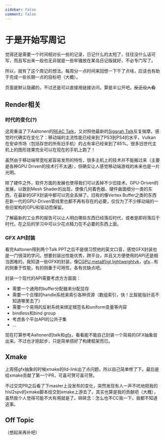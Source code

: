 ```yaml
---
sidebar: false
comment: false
---
```


# 于是开始写周记

觉得还是需要一个时间相对长一些的记录，日记什么的太短了，往往没什么话可写，而且写出来一般也无非就是一些牢骚<Shade hover="乐">放在某岛日记版就好，不必专门写了</Shade>。

所以，就有了这个周记的想法。每周分一点时间来回想一下干了点啥，应该也有助于完成一些长期一点的目标吧（大概）。

页面是默认隐藏的，不过还是可以直接用链接访问，算是半公开吧。<del>反正没人看</del>

## Render相关

### 时代的变化(?)

这周重温了下Aaltonen的[REAC Talk](https://enginearchitecture.realtimerendering.com/downloads/reac2023_modern_mobile_rendering_at_hypehype.pdf)，又对照他最新的[Siggrah Talk](https://advances.realtimerendering.com/s2023/AaltonenHypeHypeAdvances2023.pdf)反复揣摩。感觉时代确实在变化了：移动端的主流性能已经来到了PS3到PS4的水平，Vulkan在安卓市场（包括存世的所有旧手机）的占有率已经来到了85%。很多旧世代主机上的图形效果完全可以在现在的手机上跑了！

虽然由于移动端带宽吃紧容易发热的特性，很多主机上的技术并不能搬过来（主要是各种GPU Driven的技术行不太通），但确实让人感觉移动端游戏的未来也是一片光明。

除了硬件之外，软件方面的发展也使得我们可以丢掉不少旧技术。GPU-Driven的发展，以致到Mesh Shader的出现，使像几何着色器、硬件曲面细分一类的东西，在最新的GFX封装中都可以完全丢掉了。旧有的像Vertex Buffer之类的东西在新一代的GPU-Driven管线里也都不再有存在的必要，仅仅为了<Shade>不少移动端的</Shade>一些旧架构的GPU和驱动而保留。

了解最新的工业界的报告可以让人明白哪些东西已经落后时代，或者是即将落后于时代，在之后的学习中可以少花点精力在不必要的东西上面。

### GFX API封装

看完Aaltonen得到两个Talk PPT之后<Shade>不是很习惯他的英文口音</Shade>，感觉GFX封装也是一门很深的学问。想要封装出性能优秀，跨平台，并且又方便使用的API还是相当困难的。我知道一些GFX的封装，像[CGPU](https://github.com/SakuraEngine/SakuraEngine/tree/main/modules/runtime/include/cgpu),[meta的igl](https://github.com/facebook/igl),[lightweightvk](https://github.com/corporateshark/lightweightvk)，[gfx](https://github.com/gboisse/gfx)...有的侧重于性能，有的侧重于可用性，各有优缺点吧。

封装一个现代的API需要考虑方方面面：
* 需要一个通用的buffer分配器来分配显存
* 需要一个合理的handle系统来索引各种资源（数组索引，快！<Shade>比智能指针高不知道哪里去了</Shade>）
* 需要一个易用的反射系统来绑定根签名和uniform变量等内容
* bindless和bind group
* 考虑各个平台API的公共子集
* ...

现在打算参考Aaltonen的talk和[gfx](https://github.com/gboisse/gfx)，看看能不能自己封装一个简易的GFX抽象层出来。不过也才刚起步，只是简单搭好了构建框架而已。

## Xmake

上周搭gfx抽象的时候xmake的lld-link出了点问题，所以自己简单修了下。最后是给xmake贡献了第一个PR，可喜可贺可喜可贺。

不过交完PR之后看了下master上没发布的变化，突然发现有人一声不吭地把我的hlsl2spv的xmake脚本给交到xmake上游去了。其实也算是我的贡献吧（大概），虽然我个人觉得可能不大有用就是了。碎碎念：怎么也不CC我一下，我都不知道这事。

## Off Topic

（想起来再补吧）
